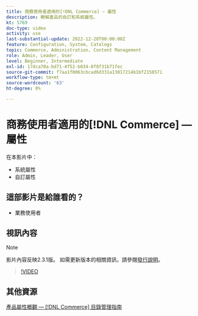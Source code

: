 ```yaml
---
title: 商務使用者適用的[!DNL Commerce] — 屬性
description: 瞭解產品的自訂和系統屬性。
kt: 5769
doc-type: video
activity: use
last-substantial-update: 2022-12-28T00:00:00Z
feature: Configuration, System, Catalogs
topic: Commerce, Administration, Content Management
role: Admin, Leader, User
level: Beginner, Intermediate
exl-id: 17dca70a-bd71-4f52-b034-8f8f31b71fec
source-git-commit: f7aa1f0063cbcad6d331a13817214b1bf2158571
workflow-type: tm+mt
source-wordcount: '63'
ht-degree: 0%

---
```


# 商務使用者適用的[!DNL Commerce] — 屬性

在本影片中：

- 系統屬性
- 自訂屬性

## 這部影片是給誰看的？

- 業務使用者

## 視訊內容

>[!NOTE]
>
>影片內容反映2.3.1版。 如需更新版本的相關資訊，請參閱[發行說明](https://experienceleague.adobe.com/docs/commerce-operations/release/notes/overview.html)。

>[!VIDEO](https://video.tv.adobe.com/v/35954?quality=12&learn=on)

## 其他資源

[產品屬性概觀 —  [!DNL Commerce] 目錄管理指南](https://experienceleague.adobe.com/docs/commerce-admin/catalog/product-attributes/product-attributes.html)
